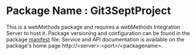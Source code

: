 # Package Name : Git3SeptProject
This is a webMethods package and requires a webMethods Integration Server to host it. Package versioning and configuration can be found in the package [manifest](./Git3SeptProject/manifest.v3) file. Service and API documentation is available on the package's home page http://&lt;server&gt;:&lt;port&gt;/&lt;packagename>.